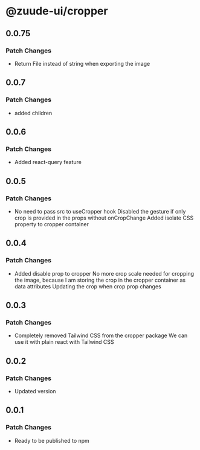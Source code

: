 # @zuude-ui/cropper

## 0.0.75

### Patch Changes

- Return File instead of string when exporting the image

## 0.0.7

### Patch Changes

- added children

## 0.0.6

### Patch Changes

- Added react-query feature

## 0.0.5

### Patch Changes

- No need to pass src to useCropper hook
  Disabled the gesture if only crop is provided in the props without onCropChange
  Added isolate CSS property to cropper container

## 0.0.4

### Patch Changes

- Added disable prop to cropper
  No more crop scale needed for cropping the image, because I am storing the crop in the cropper container as data attributes
  Updating the crop when crop prop changes

## 0.0.3

### Patch Changes

- Completely removed Tailwind CSS from the cropper package
  We can use it with plain react with Tailwind CSS

## 0.0.2

### Patch Changes

- Updated version

## 0.0.1

### Patch Changes

- Ready to be published to npm
